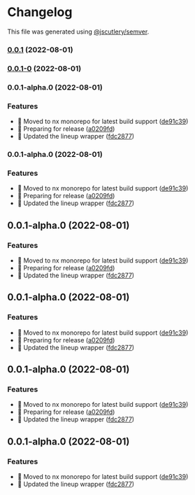 # Changelog

This file was generated using [@jscutlery/semver](https://github.com/jscutlery/semver).

### [0.0.1](https://github.com/Trrack/trrackjs/compare/core-0.0.1-0...core-0.0.1) (2022-08-01)

### [0.0.1-0](https://github.com/Trrack/trrackjs/compare/core-0.0.1-alpha.0...core-0.0.1-0) (2022-08-01)

### 0.0.1-alpha.0 (2022-08-01)


### Features

* 🎸 Moved to nx monorepo for latest build support ([de91c39](https://github.com/Trrack/trrackjs/commit/de91c39d649d2442df12bbd06b40b5b274f961f9))
* 🎸 Preparing for release ([a0209fd](https://github.com/Trrack/trrackjs/commit/a0209fd41d0cb2b8d1d9a530de9e4dc79af3da71))
* 🎸 Updated the lineup wrapper ([fdc2877](https://github.com/Trrack/trrackjs/commit/fdc2877c9f3b9fcc2a7bd01d2824401722d031df))

### 0.0.1-alpha.0 (2022-08-01)


### Features

* 🎸 Moved to nx monorepo for latest build support ([de91c39](https://github.com/Trrack/trrackjs/commit/de91c39d649d2442df12bbd06b40b5b274f961f9))
* 🎸 Preparing for release ([a0209fd](https://github.com/Trrack/trrackjs/commit/a0209fd41d0cb2b8d1d9a530de9e4dc79af3da71))
* 🎸 Updated the lineup wrapper ([fdc2877](https://github.com/Trrack/trrackjs/commit/fdc2877c9f3b9fcc2a7bd01d2824401722d031df))

## 0.0.1-alpha.0 (2022-08-01)


### Features

* 🎸 Moved to nx monorepo for latest build support ([de91c39](https://github.com/Trrack/trrackjs/commit/de91c39d649d2442df12bbd06b40b5b274f961f9))
* 🎸 Preparing for release ([a0209fd](https://github.com/Trrack/trrackjs/commit/a0209fd41d0cb2b8d1d9a530de9e4dc79af3da71))
* 🎸 Updated the lineup wrapper ([fdc2877](https://github.com/Trrack/trrackjs/commit/fdc2877c9f3b9fcc2a7bd01d2824401722d031df))



## 0.0.1-alpha.0 (2022-08-01)


### Features

* 🎸 Moved to nx monorepo for latest build support ([de91c39](https://github.com/Trrack/trrackjs/commit/de91c39d649d2442df12bbd06b40b5b274f961f9))
* 🎸 Preparing for release ([a0209fd](https://github.com/Trrack/trrackjs/commit/a0209fd41d0cb2b8d1d9a530de9e4dc79af3da71))
* 🎸 Updated the lineup wrapper ([fdc2877](https://github.com/Trrack/trrackjs/commit/fdc2877c9f3b9fcc2a7bd01d2824401722d031df))



## 0.0.1-alpha.0 (2022-08-01)


### Features

* 🎸 Moved to nx monorepo for latest build support ([de91c39](https://github.com/Trrack/trrackjs/commit/de91c39d649d2442df12bbd06b40b5b274f961f9))
* 🎸 Preparing for release ([a0209fd](https://github.com/Trrack/trrackjs/commit/a0209fd41d0cb2b8d1d9a530de9e4dc79af3da71))
* 🎸 Updated the lineup wrapper ([fdc2877](https://github.com/Trrack/trrackjs/commit/fdc2877c9f3b9fcc2a7bd01d2824401722d031df))



## 0.0.1-alpha.0 (2022-08-01)


### Features

* 🎸 Moved to nx monorepo for latest build support ([de91c39](https://github.com/Trrack/trrackjs/commit/de91c39d649d2442df12bbd06b40b5b274f961f9))
* 🎸 Updated the lineup wrapper ([fdc2877](https://github.com/Trrack/trrackjs/commit/fdc2877c9f3b9fcc2a7bd01d2824401722d031df))

